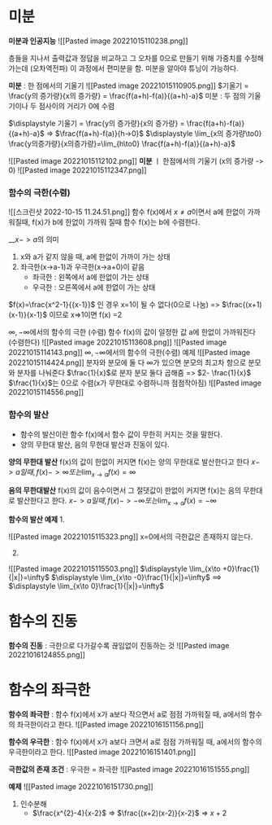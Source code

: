# 미분
__미분과 인공지능__
![[Pasted image 20221015110238.png]]

층들을 지나서 출력값과 정답을 비교하고 그 오차를 0으로 만들기 위해 가중치를 수정해가는데 (오차역전파) 이 과정에서 편미분을 함. 미분을 알아야 튜닝이 가능하다.

__미분__ : 한 점에서의 기울기
![[Pasted image 20221015110905.png]]
$기울기 = \frac{y의 증가량}{x의 증가량} = \frac{f(a+h)-f(a)}{(a+h)-a}$
미분 : 두 점의 기울기이나 두 점사이의 거리가 0에 수렴

$\displaystyle 기울기 = \frac{y의 증가량}{x의 증가량} = \frac{f(a+h)-f(a)}{(a+h)-a}$ => $\frac{f(a+h)-f(a)}{h->0}$
	$\displaystyle \lim_{x의 증가량\to0} \frac{y의증가량}{x의증가량}=\lim_{h\to0} \frac{f(a+h)-f(a)}{(a+h)-a}$

![[Pasted image 20221015112102.png]]
__미분__ ㅣ 한점에서의 기울기 (x의 증가량 -> 0)
![[Pasted image 20221015112347.png]]

### 함수의 극한(수렴)
![[스크린샷 2022-10-15 11.24.51.png]]
함수 f(x)에서 $x\ne a$이면서 a에 한없이 가까워질때, f(x)가 b에 한없이 가까워 질때 함수 f(x)는 b에 수렴한다.

__$x->a$의 의미
1. x와 a가 같지 않을 때, a에 한없이 가까이 가는 상태
2. 좌극한(x->a-1)과 우극한(x->a+0)이 같음
	-  좌극한 : 왼쪽에서 a에 한없이 가는 상태
	-  우극한 : 오른쪽에서 a에 한없이 가는 상태
 
$f(x)=\frac{x^2-1}{{x-1}}$ 인 경우 x=1이 될 수 없다(0으로 나눔)
=> $\frac{(x+1)(x-1)}{x-1}$ 이므로 x=>1이면 f(x) =2

$\infty, -\infty$에서의 함수의 극한 (수렴)
함수 f(x)의 값이 일정한 값 a에 한없이 가까워진다(수렴한다)
![[Pasted image 20221015113608.png]]
![[Pasted image 20221015114143.png]]
$\infty, -\infty$에서의 함수의 극한(수렴) 예제
![[Pasted image 20221015114424.png]]
분자와 분모에 둘 다 $\infty$가 있으면 분모의 최고차 항으로 분모와 분자를 나눠준다
$\frac{1}{x}$로 분자 분모 둘다 곱해줌 => $2- \frac{1}{x}$         $\frac{1}{x}$는 0으로 수렴(x가 무한대로 수렴하니까 점점작아짐)
![[Pasted image 20221015114556.png]]

### 함수의 발산
- 함수의 발산이란 함수 f(x)에서 함수 값이 무한히 커지는 것을 말한다.
- 양의 무한대 발산, 음의 무한대 발산과 진동이 있다.

__양의 무한대 발산__
f(x)의 값이 한없이 커지면 f(x)는 양의 무한대로 발산한다고 한다
$\displaystyle x->a일때, f(x) -> \infty 또는 \lim_{x\to a}f(x) = \infty$

__음의 무한대발산__
f(x)의 값이 음수이면서 그 절댓값이 한없이 커지면 f(x)는 음의 무한대로 발산한다고 한다.
$\displaystyle x->a일때, f(x) -> -\infty 또는 \lim_{x\to a}f(x) = -\infty$

__함수의 발산 예제__
1.

![[Pasted image 20221015115323.png]]
x=0에서의 극한값은 존재하지 않는다.

2.
![[Pasted image 20221015115503.png]]
$\displaystyle \lim_{x\to +0}\frac{1}{|x|}=\infty$ 
$\displaystyle \lim_{x\to -0}\frac{1}{|x|}=\infty$   ==> $\displaystyle \lim_{x\to 0}\frac{1}{|x|}=\infty$ 


# 함수의 진동
__함수의 진동__ : 극한으로 다가갈수록 끊임없이 진동하는 것
![[Pasted image 20221016124855.png]]

# 함수의 좌극한
__함수의 좌극한__ : 함수 f(x)에서 x가 a보다 작으면서 a로 점점 가까워질 때, a에서의 함수의 좌극한이라고 한다.
![[Pasted image 20221016151156.png]]

__함수의 우극한__ : 함수 f(x)에서 x가 a보다 크면서 a로 점점 가까워질 때, a에서의 함수의 우극한이라고 한다.
![[Pasted image 20221016151401.png]]

__극한값의 존재 조건__ : 우극한 = 좌극한
![[Pasted image 20221016151555.png]]

__예제__ 
![[Pasted image 20221016151730.png]]
1. 인수분해
	- $\frac{x^{2}-4}{x-2}$ => $\frac{(x+2)(x-2)}{x-2}$ => $x+2$
	